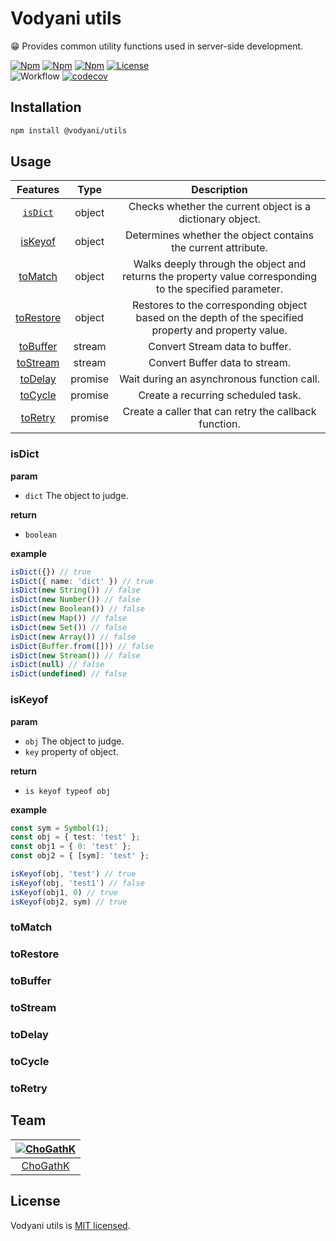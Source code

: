 # Vodyani utils

😁 Provides common utility functions used in server-side development.

[![Npm](https://img.shields.io/npm/v/@vodyani/utils/latest.svg)](https://www.npmjs.com/package/@vodyani/utils)
[![Npm](https://img.shields.io/npm/v/@vodyani/utils/beta.svg)](https://www.npmjs.com/package/@vodyani/utils)
[![Npm](https://img.shields.io/npm/dm/@vodyani/utils)](https://www.npmjs.com/package/@vodyani/utils)
[![License](https://img.shields.io/github/license/vodyani/utils)](LICENSE)
<br>
![Workflow](https://github.com/vodyani/utils/actions/workflows/release.yml/badge.svg)
[![codecov](https://codecov.io/gh/vodyani/utils/branch/master/graph/badge.svg?token=CI3WEJUN6L)](https://codecov.io/gh/vodyani/utils)

## Installation

```sh
npm install @vodyani/utils
```

## Usage

|Features|Type|Description|
|:-:|:-:|:-:|
|[`isDict`](#isdict)|object|Checks whether the current object is a dictionary object.|
|[isKeyof](#iskeyof)|object|Determines whether the object contains the current attribute.|
|[toMatch](#tomatch)|object|Walks deeply through the object and returns the property value corresponding to the specified parameter.|
|[toRestore](#torestore)|object|Restores to the corresponding object based on the depth of the specified property and property value.|
|[toBuffer](#tobuffer)|stream|Convert Stream data to buffer.|
|[toStream](#tostream)|stream|Convert Buffer data to stream.|
|[toDelay](#todelay)|promise|Wait during an asynchronous function call.|
|[toCycle](#tocycle)|promise|Create a recurring scheduled task.|
|[toRetry](#toretry)|promise|Create a caller that can retry the callback function.|

### isDict

**param**

- `dict` The object to judge.

**return**

- `boolean`

**example**
```ts
isDict({}) // true
isDict({ name: 'dict' }) // true
isDict(new String()) // false
isDict(new Number()) // false
isDict(new Boolean()) // false
isDict(new Map()) // false
isDict(new Set()) // false
isDict(new Array()) // false
isDict(Buffer.from([])) // false
isDict(new Stream()) // false
isDict(null) // false
isDict(undefined) // false
```

### isKeyof

**param**

- `obj` The object to judge.
- `key` property of object.

**return**

- `is keyof typeof obj`

**example**

```ts
const sym = Symbol(1);
const obj = { test: 'test' };
const obj1 = { 0: 'test' };
const obj2 = { [sym]: 'test' };

isKeyof(obj, 'test') // true
isKeyof(obj, 'test1') // false
isKeyof(obj1, 0) // true
isKeyof(obj2, sym) // true
```

### toMatch
### toRestore
### toBuffer
### toStream
### toDelay
### toCycle
### toRetry

## Team

|[![ChoGathK](https://github.com/chogathK.png?size=100)](https://github.com/chogathK)|
|:-:|
|[ChoGathK](https://github.com/chogathK)|

## License

Vodyani utils is [MIT licensed](LICENSE).
